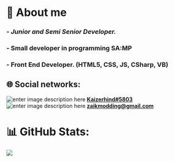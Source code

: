 # 📑 About me
### - *Junior and Semi Senior Developer.*
### - Small developer in programming SA:MP
### - Front End Developer. (HTML5, CSS, JS, CSharp, VB)

## 🌐 Social networks:
![enter image description here](https://img.icons8.com/cute-clipart/32/discord-new-logo.png) [**Kaizerhind#5803**](https://discord.com/)
![enter image description here](https://img.icons8.com/color/32/gmail--v2.png) **[zaikmodding@gmail.com](mailto:zaikmodding@gmail.com)**

# 📊 GitHub Stats:
![](https://github-readme-stats.vercel.app/api/top-langs/?username=KaizerHind&theme=dark&hide_border=false&include_all_commits=false&count_private=false&layout=compact)

